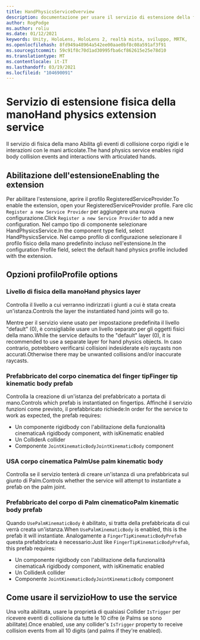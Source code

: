 ```yaml
---
title: HandPhysicsServiceOverview
description: documentazione per usare il servizio di estensione della fisica della mano in MRTK
author: RogPodge
ms.author: roliu
ms.date: 01/12/2021
keywords: Unity, HoloLens, HoloLens 2, realtà mista, sviluppo, MRTK,
ms.openlocfilehash: 8fd949a48964a542ee00aae0bf8c08a591af3f91
ms.sourcegitcommit: 59c91f8c70d1ad30995fba6cf862615e25e78d10
ms.translationtype: MT
ms.contentlocale: it-IT
ms.lasthandoff: 03/19/2021
ms.locfileid: "104690091"
---
```

# <a name="hand-physics-extension-service"></a><span data-ttu-id="d5ce8-104">Servizio di estensione fisica della mano</span><span class="sxs-lookup"><span data-stu-id="d5ce8-104">Hand physics extension service</span></span>

<span data-ttu-id="d5ce8-105">Il servizio di fisica della mano Abilita gli eventi di collisione corpo rigidi e le interazioni con le mani articolate.</span><span class="sxs-lookup"><span data-stu-id="d5ce8-105">The hand physics service enables rigid body collision events and interactions with articulated hands.</span></span>

## <a name="enabling-the-extension"></a><span data-ttu-id="d5ce8-106">Abilitazione dell'estensione</span><span class="sxs-lookup"><span data-stu-id="d5ce8-106">Enabling the extension</span></span>

<span data-ttu-id="d5ce8-107">Per abilitare l'estensione, aprire il profilo RegisteredServiceProvider.</span><span class="sxs-lookup"><span data-stu-id="d5ce8-107">To enable the extension, open your RegisteredServiceProvider profile.</span></span> <span data-ttu-id="d5ce8-108">Fare clic `Register a new Service Provider` per aggiungere una nuova configurazione.</span><span class="sxs-lookup"><span data-stu-id="d5ce8-108">Click `Register a new Service Provider` to add a new configuration.</span></span> <span data-ttu-id="d5ce8-109">Nel campo tipo di componente selezionare HandPhysicsService.</span><span class="sxs-lookup"><span data-stu-id="d5ce8-109">In the component type field, select HandPhysicsService.</span></span> <span data-ttu-id="d5ce8-110">Nel campo profilo di configurazione selezionare il profilo fisico della mano predefinito incluso nell'estensione.</span><span class="sxs-lookup"><span data-stu-id="d5ce8-110">In the configuration Profile field, select the default hand physics profile included with the extension.</span></span>

## <a name="profile-options"></a><span data-ttu-id="d5ce8-111">Opzioni profilo</span><span class="sxs-lookup"><span data-stu-id="d5ce8-111">Profile options</span></span>

### <a name="hand-physics-layer"></a><span data-ttu-id="d5ce8-112">Livello di fisica della mano</span><span class="sxs-lookup"><span data-stu-id="d5ce8-112">Hand physics layer</span></span>

<span data-ttu-id="d5ce8-113">Controlla il livello a cui verranno indirizzati i giunti a cui è stata creata un'istanza.</span><span class="sxs-lookup"><span data-stu-id="d5ce8-113">Controls the layer the instantiated hand joints will go to.</span></span>

<span data-ttu-id="d5ce8-114">Mentre per il servizio viene usato per impostazione predefinita il livello "default" (0), è consigliabile usare un livello separato per gli oggetti fisici della mano.</span><span class="sxs-lookup"><span data-stu-id="d5ce8-114">While the service defaults to the "default" layer (0), it is recommended to use a separate layer for hand physics objects.</span></span> <span data-ttu-id="d5ce8-115">In caso contrario, potrebbero verificarsi collisioni indesiderate e/o raycasts non accurati.</span><span class="sxs-lookup"><span data-stu-id="d5ce8-115">Otherwise there may be unwanted collisions and/or inaccurate raycasts.</span></span>

### <a name="finger-tip-kinematic-body-prefab"></a><span data-ttu-id="d5ce8-116">Prefabbricato del corpo cinematica del finger tip</span><span class="sxs-lookup"><span data-stu-id="d5ce8-116">Finger tip kinematic body prefab</span></span>

<span data-ttu-id="d5ce8-117">Controlla la creazione di un'istanza del prefabbricato a portata di mano.</span><span class="sxs-lookup"><span data-stu-id="d5ce8-117">Controls which prefab is instantiated on fingertips.</span></span> <span data-ttu-id="d5ce8-118">Affinché il servizio funzioni come previsto, il prefabbricato richiede:</span><span class="sxs-lookup"><span data-stu-id="d5ce8-118">In order for the service to work as expected, the prefab requires:</span></span>

- <span data-ttu-id="d5ce8-119">Un componente rigidbody con l'abilitazione della funzionalità cinematica</span><span class="sxs-lookup"><span data-stu-id="d5ce8-119">A rigidbody component, with isKinematic enabled</span></span>
- <span data-ttu-id="d5ce8-120">Un Collider</span><span class="sxs-lookup"><span data-stu-id="d5ce8-120">A collider</span></span>
- <span data-ttu-id="d5ce8-121">Componente `JointKinematicBody`</span><span class="sxs-lookup"><span data-stu-id="d5ce8-121">`JointKinematicBody` component</span></span>

### <a name="use-palm-kinematic-body"></a><span data-ttu-id="d5ce8-122">USA corpo cinematica Palm</span><span class="sxs-lookup"><span data-stu-id="d5ce8-122">Use palm kinematic body</span></span>

<span data-ttu-id="d5ce8-123">Controlla se il servizio tenterà di creare un'istanza di una prefabbricata sul giunto di Palm.</span><span class="sxs-lookup"><span data-stu-id="d5ce8-123">Controls whether the service will attempt to instantiate a prefab on the palm joint.</span></span>

### <a name="palm-kinematic-body-prefab"></a><span data-ttu-id="d5ce8-124">Prefabbricato del corpo di Palm cinematico</span><span class="sxs-lookup"><span data-stu-id="d5ce8-124">Palm kinematic body prefab</span></span>

<span data-ttu-id="d5ce8-125">Quando `UsePalmKinematicBody` è abilitato, si tratta della prefabbricata di cui verrà creata un'istanza.</span><span class="sxs-lookup"><span data-stu-id="d5ce8-125">When `UsePalmKinematicBody` is enabled, this is the prefab it will instantiate.</span></span> <span data-ttu-id="d5ce8-126">Analogamente a `FingerTipKinematicBodyPrefab` questa prefabbricata è necessario:</span><span class="sxs-lookup"><span data-stu-id="d5ce8-126">Just like `FingerTipKinematicBodyPrefab`, this prefab requires:</span></span>

- <span data-ttu-id="d5ce8-127">Un componente rigidbody con l'abilitazione della funzionalità cinematica</span><span class="sxs-lookup"><span data-stu-id="d5ce8-127">A rigidbody component, with isKinematic enabled</span></span>
- <span data-ttu-id="d5ce8-128">Un Collider</span><span class="sxs-lookup"><span data-stu-id="d5ce8-128">A collider</span></span>
- <span data-ttu-id="d5ce8-129">Componente `JointKinematicBody`</span><span class="sxs-lookup"><span data-stu-id="d5ce8-129">`JointKinematicBody` component</span></span>

## <a name="how-to-use-the-service"></a><span data-ttu-id="d5ce8-130">Come usare il servizio</span><span class="sxs-lookup"><span data-stu-id="d5ce8-130">How to use the service</span></span>

<span data-ttu-id="d5ce8-131">Una volta abilitata, usare la proprietà di qualsiasi Collider `IsTrigger` per ricevere eventi di collisione da tutte le 10 cifre (e Palms se sono abilitate).</span><span class="sxs-lookup"><span data-stu-id="d5ce8-131">Once enabled, use any collider's `IsTrigger` property to receive collision events from all 10 digits (and palms if they're enabled).</span></span>
